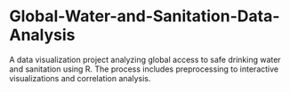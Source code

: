 # Global-Water-and-Sanitation-Data-Analysis
A data visualization project analyzing global access to safe drinking water and sanitation using R. The process includes preprocessing to interactive visualizations and correlation analysis.
